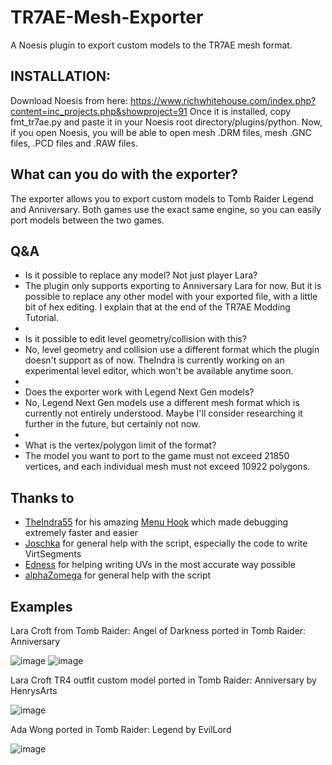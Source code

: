 # TR7AE-Mesh-Exporter
A Noesis plugin to export custom models to the TR7AE mesh format.

## INSTALLATION:
Download Noesis from here: https://www.richwhitehouse.com/index.php?content=inc_projects.php&showproject=91
Once it is installed, copy fmt_tr7ae.py and paste it in your Noesis root directory/plugins/python.
Now, if you open Noesis, you will be able to open mesh .DRM files, mesh .GNC files, .PCD files and .RAW files.

## What can you do with the exporter?
The exporter allows you to export custom models to Tomb Raider Legend and Anniversary. Both games use the exact same engine, so you can easily port models between the two games.

## Q&A

* Is it possible to replace any model? Not just player Lara?
* The plugin only supports exporting to Anniversary Lara for now. But it is possible to replace any other model with your exported file, with a little bit of hex editing. I explain that at the end of the TR7AE Modding Tutorial.
*
* Is it possible to edit level geometry/collision with this?
* No, level geometry and collision use a different format which the plugin doesn't support as of now. TheIndra is currently working on an experimental level editor, which won't be available anytime soon.
*
* Does the exporter work with Legend Next Gen models?
* No, Legend Next Gen models use a different mesh format which is currently not entirely understood. Maybe I'll consider researching it further in the future, but certainly not now.
*
* What is the vertex/polygon limit of the format?
* The model you want to port to the game must not exceed 21850 vertices, and each individual mesh must not exceed 10922 polygons.

## Thanks to
* [TheIndra55](https://github.com/TheIndra55) for his amazing [Menu Hook](https://github.com/TheIndra55/TRAE-menu-hook) which made debugging extremely faster and easier
* [Joschka](https://forum.xentax.com/memberlist.php?mode=viewprofile&u=82197) for general help with the script, especially the code to write VirtSegments
* [Edness](https://forum.xentax.com/memberlist.php?mode=viewprofile&u=69141) for helping writing UVs in the most accurate way possible
* [alphaZomega](https://github.com/alphazolam) for general help with the script

## Examples

Lara Croft from Tomb Raider: Angel of Darkness ported in Tomb Raider: Anniversary

![image](https://cdn.discordapp.com/attachments/922284054353674273/1004216479950065724/Screenshot_3361.png)
![image](https://cdn.discordapp.com/attachments/922284054353674273/1004216455094620290/Tomb_Raider_Anniversary_Screenshot_2022.08.03_-_04.36.26.39.png)

Lara Croft TR4 outfit custom model ported in Tomb Raider: Anniversary by HenrysArts

![image](https://cdn.discordapp.com/attachments/916875187977326612/1002894311832158298/unknown.png)

Ada Wong ported in Tomb Raider: Legend by EvilLord

![image](https://cdn.discordapp.com/attachments/916875187977326612/1002616571396628662/unknown.png)
